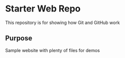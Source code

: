 # Starter Web Repo

This repository is for showing how Git and GitHub work

## Purpose
 
Sample website with plenty of files for demos